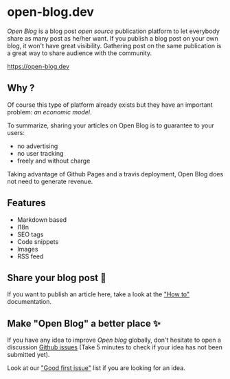 # open-blog.dev

_Open Blog_ is a blog post _open source_ publication platform to let everybody share as many post as he/her want.
If you publish a blog post on your own blog, it won't have great visibility.
Gathering post on the same publication is a great way to share audience with the community.

https://open-blog.dev

## Why ?

Of course this type of platform already exists but they have an important problem: _an economic model_.

To summarize, sharing your articles on Open Blog is to guarantee to your users:

- no advertising
- no user tracking
- freely and without charge

Taking advantage of Github Pages and a travis deployment, Open Blog does not need to generate revenue.

## Features

- Markdown based
- I18n
- SEO tags
- Code snippets
- Images
- RSS feed

## Share your blog post :rocket:

If you want to publish an article here, take a look at the ["How to"](https://open-blog.dev/contributing.html#share-your-blog-posts) documentation.

## Make "Open Blog" a better place :sparkles:

If you have any idea to improve _Open blog_ globally, don't hesitate to open a discussion [Github issues](https://github.com/open-blog-initiative/open-blog.dev/issues/new) (Take 5 minutes to check if your idea has not been submitted yet).

Look at our ["Good first issue"](https://github.com/open-blog-initiative/open-blog.dev/issues?q=is%3Aopen+is%3Aissue+label%3A%22good+first+issue%22) list if you are looking for an idea.
